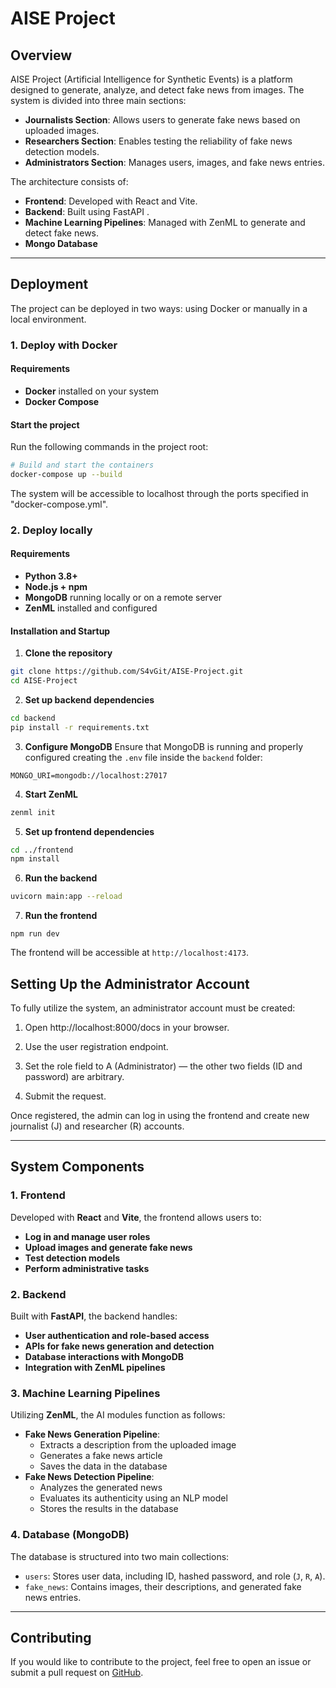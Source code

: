 # AISE Project

## Overview
AISE Project (Artificial Intelligence for Synthetic Events) is a platform designed to generate, analyze, and detect fake news from images.
The system is divided into three main sections:
- **Journalists Section**: Allows users to generate fake news based on uploaded images.
- **Researchers Section**: Enables testing the reliability of fake news detection models.
- **Administrators Section**: Manages users, images, and fake news entries.

The architecture consists of:
- **Frontend**: Developed with React and Vite.
- **Backend**: Built using FastAPI .
- **Machine Learning Pipelines**: Managed with ZenML to generate and detect fake news.
- **Mongo Database**

---

## Deployment
The project can be deployed in two ways: using Docker or manually in a local environment.

### 1. Deploy with Docker
#### Requirements
- **Docker** installed on your system
- **Docker Compose**

#### Start the project
Run the following commands in the project root:
```sh
# Build and start the containers
docker-compose up --build
```
The system will be accessible to localhost through the ports specified in "docker-compose.yml".

### 2. Deploy locally
#### Requirements
- **Python 3.8+**
- **Node.js + npm**
- **MongoDB** running locally or on a remote server
- **ZenML** installed and configured

#### Installation and Startup
1. **Clone the repository**
```sh
git clone https://github.com/S4vGit/AISE-Project.git
cd AISE-Project
```
2. **Set up backend dependencies**
```sh
cd backend
pip install -r requirements.txt
```
3. **Configure MongoDB**
Ensure that MongoDB is running and properly configured creating the `.env` file inside the `backend` folder:
```
MONGO_URI=mongodb://localhost:27017
```

4. **Start ZenML**
```sh
zenml init
```

5. **Set up frontend dependencies**
```sh
cd ../frontend
npm install
```

6. **Run the backend**
```sh
uvicorn main:app --reload
```

7. **Run the frontend**
 ```
npm run dev
```
The frontend will be accessible at `http://localhost:4173`.

## Setting Up the Administrator Account

To fully utilize the system, an administrator account must be created:

1. Open http://localhost:8000/docs in your browser.

2. Use the user registration endpoint.

3. Set the role field to A (Administrator) — the other two fields (ID and password) are arbitrary.

4. Submit the request.

Once registered, the admin can log in using the frontend and create new journalist (J) and researcher (R) accounts.

---

## System Components

### 1. **Frontend**
Developed with **React** and **Vite**, the frontend allows users to:
- **Log in and manage user roles**
- **Upload images and generate fake news**
- **Test detection models**
- **Perform administrative tasks**

### 2. **Backend**
Built with **FastAPI**, the backend handles:
- **User authentication and role-based access**
- **APIs for fake news generation and detection**
- **Database interactions with MongoDB**
- **Integration with ZenML pipelines**

### 3. **Machine Learning Pipelines**
Utilizing **ZenML**, the AI modules function as follows:
- **Fake News Generation Pipeline**:
  - Extracts a description from the uploaded image
  - Generates a fake news article
  - Saves the data in the database
- **Fake News Detection Pipeline**:
  - Analyzes the generated news
  - Evaluates its authenticity using an NLP model
  - Stores the results in the database

### 4. **Database (MongoDB)**
The database is structured into two main collections:
- `users`: Stores user data, including ID, hashed password, and role (`J`, `R`, `A`).
- `fake_news`: Contains images, their descriptions, and generated fake news entries.

---

## Contributing
If you would like to contribute to the project, feel free to open an issue or submit a pull request on [GitHub](https://github.com/S4vGit/AISE-Project).

